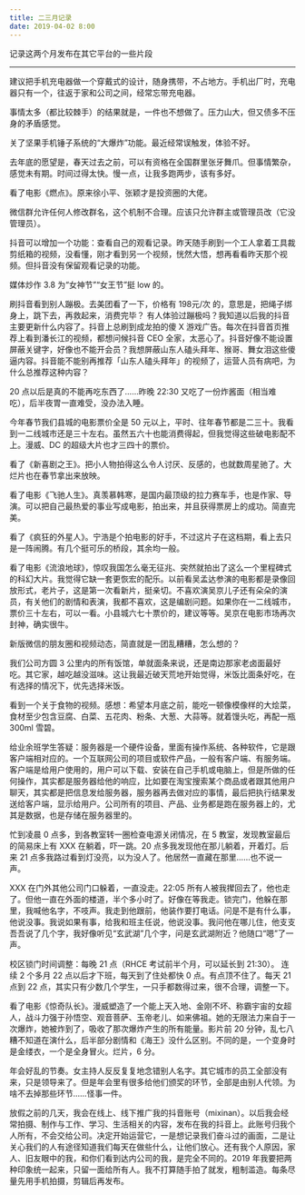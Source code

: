 ```yaml
---
title: 二三月记录
date: 2019-04-02 8:00
---
```


记录这两个月发布在其它平台的一些片段

<!--more-->

---

建议把手机充电器做一个穿戴式的设计，随身携带，不占地方。手机出厂时，充电器只有一个，往返于家和公司之间，经常忘带充电器。

事情太多（都比较棘手）的结果就是，一件也不想做了。压力山大，但又债多不压身的矛盾感觉。

关了坚果手机锤子系统的“大爆炸”功能。最近经常误触发，体验不好。

去年底的愿望是，春天过去之前，可以有资格在全国群里张牙舞爪。但事情繁杂，感觉未有期。时间过得太快。慢一点，让我多跑两步，该有多好。

看了电影《燃点》。原来徐小平、张颖才是投资圈的大佬。

微信群允许任何人修改群名，这个机制不合理。应该只允许群主或管理员改（它没管理员）。

抖音可以增加一个功能：查看自己的观看记录。昨天随手刷到一个工人拿着工具裁剪纸箱的视频，没看懂，刚才看到另一个视频，恍然大悟，想再看看昨天那个视频。但抖音没有保留观看记录的功能。

媒体炒作 3.8 为“女神节”“女王节”挺 low 的。

刷抖音看到别人蹦极。去美团看了一下，价格有 198元/次 的，意思是，把绳子绑身上，跳下去，再救起来，消费完毕？ 有人体验过蹦极吗？我知道以后我的抖音主要更新什么内容了。抖音上总刷到成龙拍的傻 X 游戏广告。每次在抖音首页推荐上看到潘长江的视频，都想问候抖音 CEO 全家，太恶心了。抖音好像不能设置屏蔽关键字，好像也不能开会员？我想屏蔽山东人磕头拜年、猴哥、舞女泪这些傻逼内容。抖音能不能别再推荐「山东人磕头拜年」的视频了，运营人员有病吧，为什么总推荐这种内容？

20 点以后是真的不能再吃东西了……昨晚 22:30 又吃了一份炸酱面（相当难吃），后半夜胃一直难受，没办法入睡。

今年春节我们县城的电影票价全是 50 元以上，平时、往年春节都是二三十。我看到一二线城市还是三十左右。虽然五六十也能消费得起，但我觉得这些破电影配不上。漫威、DC 的超级大片也才三四十的票价。 ​​​​

看了《新喜剧之王》。把小人物拍得这么令人讨厌、反感的，也就数周星驰了。大烂片也在春节拿出来放映。

看了电影《飞驰人生》。真羡慕韩寒，是国内最顶级的拉力赛车手，也是作家、导演。可以把自己最热爱的事业写成电影，拍出来，并且获得票房上的成功。简直完美。

看了《疯狂的外星人》。宁浩是个拍电影的好手，不过这片子在这档期，看上去只是一阵闹腾。有几个挺可乐的桥段，其余均一般。

看了电影《流浪地球》，惊叹我国怎么毫无征兆、突然就拍出了这么一个里程碑式的科幻大片。我觉得它缺一套更恢宏的配乐。以前看吴孟达参演的电影都是录像回放形式，老片子，这是第一次看新片，挺亲切。不喜欢演吴京儿子还有朵朵的演员，有关他们的剧情和表演，我都不喜欢，这是编剧问题。如果你在一二线城市，票价三十左右，可以一看。小县城六七十票价的，建议等等。吴京在电影市场再次封神，确实很牛。

新版微信的朋友圈和视频动态，简直就是一团乱糟糟，怎么想的？

我们公司方圆 3 公里内的所有饭馆，单就面条来说，还是南边那家老卤面最好吃。其它家，越吃越没滋味。这让我最近破天荒地开始觉得，米饭比面条好吃，在有选择的情况下，优先选择米饭。

看到一个关于食物的视频。感想：希望本月底之前，能吃一顿像模像样的大烩菜，食材至少包含豆腐、白菜、五花肉、粉条、大葱、大蒜等。就着馒头吃，再配一瓶 300ml 雪碧。

给业余班学生答疑：服务器是一个硬件设备，里面有操作系统、各种软件，它是跟客户端相对应的。一个互联网公司的项目或软件产品，一般有客户端、有服务端。客户端是给用户使用的，用户可以下载、安装在自己手机或电脑上，但是所做的任何操作，其实都是服务器给他的响应，比如要在淘宝搜索某个商品或者跟其他用户聊天，其实都是把信息发给服务器，服务器再去做对应的事情，最后把执行结果发送给客户端，显示给用户。公司所有的项目、产品、业务都是跑在服务器上的，尤其是数据，也是存储在服务器里的。

忙到凌晨 0 点多，到各教室转一圈检查电源关闭情况，在 5 教室，发现教室最后的简易床上有 XXX 在躺着，吓一跳。20 点多我发现他在那儿躺着，开着灯。后来 21 点多我路过看到灯没亮，以为没人了。他居然一直藏在那里……也不说一声。

XXX 在门外其他公司门口躲着，一直没走。22:05 所有人被我撵回去了，他也走了。但他一直在外面的楼道，半个多小时了。好像在等我走。锁完门，他躲在那里，我喊他名字，不吱声。我走到他跟前，他装作要打电话。问是不是有什么事，他说没事。我说如果有事，给我和班主任说，他说没事。我问他在哪儿住，他支支吾吾说了几个字，我好像听见“玄武湖”几个字，问是玄武湖附近？他随口“嗯”了一声。

校区锁门时间调整：每晚 21 点（RHCE 考试前半个月，可以延长到 21:30）。
连续 2 个多月 22 点以后才下班，每天到了住处都快 0 点。有点顶不住了。每天 21 点到 22 点，其实只有少数几个学生，一只手都数得过来，很不合理，调整一下。

看了电影《惊奇队长》。漫威塑造了一个能上天入地、金刚不坏、称霸宇宙的女超人，战斗力强于孙悟空、观音菩萨、玉帝老儿、如来佛祖。她的无限法力来自于一次爆炸，她被炸到了，吸收了那次爆炸产生的所有能量。影片前 20 分钟，乱七八糟不知道在演什么，后半部分剧情和《海王》没什么区别。不同的是，一个变身时是金缕衣，一个是全身冒火。烂片，6 分。


年会好乱的节奏。女主持人反反复复地念错别人名字。其它城市的员工全部没有来，只是领导来了。但是年会里有很多给他们颁奖的环节，全部是由别人代领。为啥不去掉那些环节……怪事一件。

放假之前的几天，我会在线上、线下推广我的抖音账号（mixinan）。以后我会经常拍摄、制作与工作、学习、生活相关的内容，发布在我的抖音上。此账号归我个人所有，不会交给公司。决定开始运营它，一是想记录我们奋斗过的画面，二是让关心我们的人有途径知道我们每天在做些什么，让他们放心。还有我个人原因，家人、旧友眼中的我，和你们看到达内公司的我，是完全不同的。2019 年我要把两种印象统一起来，只留一面给所有人。我不打算随手拍了就发，粗制滥造。每条尽量先用手机拍摄，剪辑后再发布。


